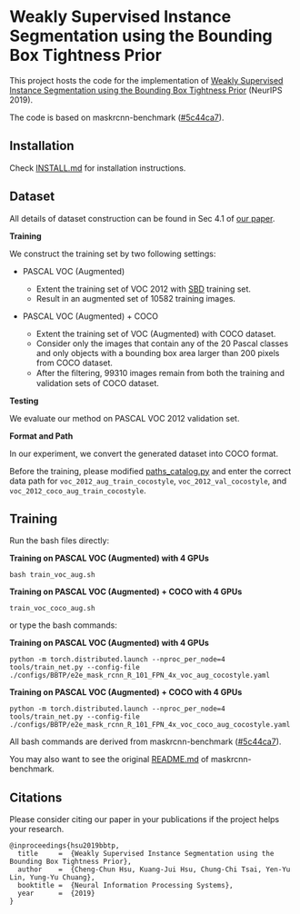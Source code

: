 # Weakly Supervised Instance Segmentation using the Bounding Box Tightness Prior

This project hosts the code for the implementation of [Weakly Supervised Instance Segmentation using the Bounding Box Tightness Prior](http://papers.nips.cc/paper/8885-weakly-supervised-instance-segmentation-using-the-bounding-box-tightness-prior.pdf) (NeurIPS 2019).

The code is based on maskrcnn-benchmark ([\#5c44ca7](https://github.com/facebookresearch/maskrcnn-benchmark/tree/5c44ca7414b5c744aeda6d8bfb60d1de6d99c049)).



## Installation 

Check [INSTALL.md](https://github.com/chengchunhsu/WSIS_BBTP/blob/master/INSTALL.md) for installation instructions. 



## Dataset

All details of dataset construction can be found in Sec 4.1 of [our paper](http://papers.nips.cc/paper/8885-weakly-supervised-instance-segmentation-using-the-bounding-box-tightness-prior.pdf).

**Training**

We construct the training set by two following settings:

- PASCAL VOC (Augmented)
  - Extent the training set of VOC 2012 with [SBD](http://home.bharathh.info/pubs/codes/SBD/download.html) training set.
  - Result in an augmented set of 10582 training images.

- PASCAL VOC (Augmented) + COCO
  - Extent the training set of VOC (Augmented) with COCO dataset.
  - Consider only the images that contain any of the 20 Pascal classes and only objects with a bounding box area larger than 200 pixels from COCO dataset.
  - After the ﬁltering, 99310 images remain from both the training and validation sets of COCO dataset.

**Testing**

We evaluate our method on PASCAL VOC 2012 validation set.

**Format and Path**

In our experiment, we convert the generated dataset into COCO format.

Before the training, please modified [paths_catalog.py]( https://github.com/chengchunhsu/WSIS_BBTP/blob/master/maskrcnn_benchmark/config/paths_catalog.py) and enter the correct data path for `voc_2012_aug_train_cocostyle`, `voc_2012_val_cocostyle`, and `voc_2012_coco_aug_train_cocostyle`.



## Training

Run the bash files directly:

**Training on PASCAL VOC (Augmented) with 4 GPUs**

```
bash train_voc_aug.sh
```

**Training on PASCAL VOC (Augmented) + COCO with 4 GPUs**

```
train_voc_coco_aug.sh
```



or type the bash commands:

**Training on PASCAL VOC (Augmented) with 4 GPUs**

```
python -m torch.distributed.launch --nproc_per_node=4 tools/train_net.py --config-file ./configs/BBTP/e2e_mask_rcnn_R_101_FPN_4x_voc_aug_cocostyle.yaml
```



**Training on PASCAL VOC (Augmented) + COCO with 4 GPUs**

```
python -m torch.distributed.launch --nproc_per_node=4 tools/train_net.py --config-file ./configs/BBTP/e2e_mask_rcnn_R_101_FPN_4x_voc_coco_aug_cocostyle.yaml
```



All bash commands are derived from maskrcnn-benchmark ([\#5c44ca7](https://github.com/facebookresearch/maskrcnn-benchmark/tree/5c44ca7414b5c744aeda6d8bfb60d1de6d99c049)).

You may also want to see the original [README.md](https://github.com/chengchunhsu/WSIS_BBTP/blob/master/MASKRCNN_README.md) of maskrcnn-benchmark.



## Citations

Please consider citing our paper in your publications if the project helps your research.

```
@inproceedings{hsu2019bbtp,
  title     =  {Weakly Supervised Instance Segmentation using the Bounding Box Tightness Prior},
  author    =  {Cheng-Chun Hsu, Kuang-Jui Hsu, Chung-Chi Tsai, Yen-Yu Lin, Yung-Yu Chuang},
  booktitle =  {Neural Information Processing Systems},
  year      =  {2019}
}
```